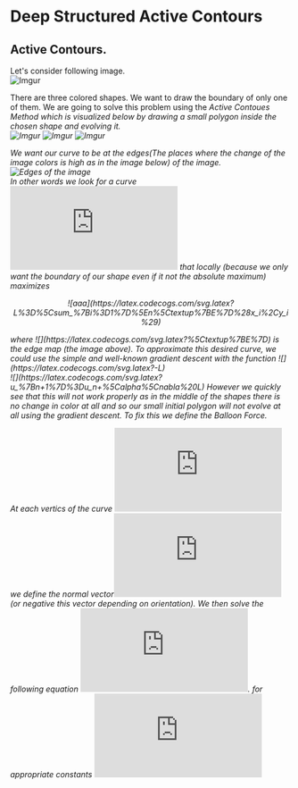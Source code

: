 # Deep Structured Active Contours
## Active Contours.
Let's consider following image.<br>
![Imgur](https://i.imgur.com/NprbwMm.png)<br>

There are three colored shapes. We want to draw the boundary of only one of them. We are going to solve this problem using the <i>Active Contoues Method<i/> which is visualized below by drawing a small polygon inside the chosen shape and <i>evolving<i/> it.<br>
![Imgur](https://i.imgur.com/3o2u3mG.gif)
![Imgur](https://i.imgur.com/ZEE3uon.gif)
![Imgur](https://i.imgur.com/CyrZhW1.gif)<br>

We want our curve to be at the <i>edges<i/>(The places where the change of the image colors is high as in the image below) of the image.<br>
![Edges of the image](https://i.imgur.com/t5FGmJ1.png)<br>
In other words we look for a curve ![](https://latex.codecogs.com/svg.latex?u%3D%5C%7B%28x_1%2Cy_1%29%2C%28x_2%2Cy_2%29%2C...%2C%28x_n%2Cy_n%29%5C%7D) that <i>locally<i/> (because we only want the boundary of our shape even if it not the absolute maximum) maximizes<br>
<p align="center">
![aaa](https://latex.codecogs.com/svg.latex?L%3D%5Csum_%7Bi%3D1%7D%5En%5Ctextup%7BE%7D%28x_i%2Cy_i%29)
</p>
where ![](https://latex.codecogs.com/svg.latex?%5Ctextup%7BE%7D) is the edge map (the image above). To approximate this desired curve, we could use the simple and well-known <i>gradient descent<i/> with the function ![](https://latex.codecogs.com/svg.latex?-L)<br>
![](https://latex.codecogs.com/svg.latex?u_%7Bn&plus;1%7D%3Du_n&plus;%5Calpha%5Cnabla%20L)
However we quickly see that this will not work properly as in the middle of the shapes there is no change in color at all and so our small initial polygon will not evolve at all using the gradient descent. To fix this we define the <i>Balloon Force<i/>.<br>
  
At each vertics of the curve ![](https://latex.codecogs.com/svg.latex?u%3D%5C%7B%28x_1%2Cy_1%29%2C%28x_2%2Cy_2%29%2C...%2C%28x_n%2Cy_n%29%5C%7D) we define the normal vector![](https://latex.codecogs.com/svg.latex?n_i%3D%28y_%7Bi-1%7D-y_%7Bi&plus;1%7D%2Cx_%7Bi&plus;1%7D-x_%7Bi-1%7D%29) (or negative this vector depending on orientation). We then solve the following equation
![](https://latex.codecogs.com/svg.latex?u_%7Bn&plus;1%7D%3Du_n&plus;%5Calpha%5Cnabla%20L%20&plus;%5Cbeta%20n).
for appropriate constants ![](https://latex.codecogs.com/svg.latex?%5Calpha%2C%20%5Cbeta)
